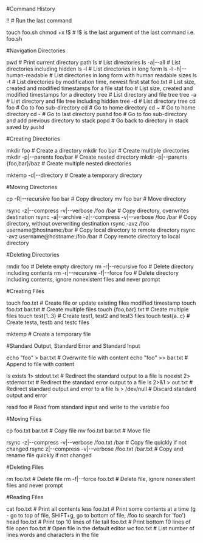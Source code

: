 #Command History

!! # Run the last command

touch foo.sh
chmod +x !$ # !$ is the last argument of the last command i.e. foo.sh

#Navigation Directories

pwd # Print current directory path
ls # List directories
ls -a|--all # List directories including hidden
ls -l # List directories in long form
ls -l -h|--human-readable # List directories in long form with human readable sizes
ls -t # List directories by modification time, newest first
stat foo.txt # List size, created and modified timestamps for a file
stat foo # List size, created and modified timestamps for a directory
tree # List directory and file tree
tree -a # List directory and file tree including hidden
tree -d # List directory tree
cd foo # Go to foo sub-directory
cd # Go to home directory
cd ~ # Go to home directory
cd - # Go to last directory
pushd foo # Go to foo sub-directory and add previous directory to stack
popd # Go back to directory in stack saved by `pushd`

#Creating Directories

mkdir foo # Create a directory
mkdir foo bar # Create multiple directories
mkdir -p|--parents foo/bar # Create nested directory
mkdir -p|--parents {foo,bar}/baz # Create multiple nested directories

mktemp -d|--directory # Create a temporary directory

#Moving Directories

cp -R|--recursive foo bar # Copy directory
mv foo bar # Move directory

rsync -z|--compress -v|--verbose /foo /bar # Copy directory, overwrites destination
rsync -a|--archive -z|--compress -v|--verbose /foo /bar # Copy directory, without overwriting destination
rsync -avz /foo username@hostname:/bar # Copy local directory to remote directory
rsync -avz username@hostname:/foo /bar # Copy remote directory to local directory

#Deleting Directories

rmdir foo # Delete empty directory
rm -r|--recursive foo # Delete directory including contents
rm -r|--recursive -f|--force foo # Delete directory including contents, ignore nonexistent files and never prompt

#Creating Files

touch foo.txt # Create file or update existing files modified timestamp
touch foo.txt bar.txt # Create multiple files
touch {foo,bar}.txt # Create multiple files
touch test{1..3} # Create test1, test2 and test3 files
touch test{a..c} # Create testa, testb and testc files

mktemp # Create a temporary file

#Standard Output, Standard Error and Standard Input

echo "foo" > bar.txt # Overwrite file with content
echo "foo" >> bar.txt # Append to file with content

ls exists 1> stdout.txt # Redirect the standard output to a file
ls noexist 2> stderror.txt # Redirect the standard error output to a file
ls 2>&1 > out.txt # Redirect standard output and error to a file
ls > /dev/null # Discard standard output and error

read foo # Read from standard input and write to the variable foo

#Moving Files

cp foo.txt bar.txt # Copy file
mv foo.txt bar.txt # Move file

rsync -z|--compress -v|--verbose /foo.txt /bar # Copy file quickly if not changed
rsync z|--compress -v|--verbose /foo.txt /bar.txt # Copy and rename file quickly if not changed

#Deleting Files

rm foo.txt # Delete file
rm -f|--force foo.txt # Delete file, ignore nonexistent files and never prompt

#Reading Files

cat foo.txt # Print all contents
less foo.txt # Print some contents at a time (g - go to top of file, SHIFT+g, go to bottom of file, /foo to search for 'foo')
head foo.txt # Print top 10 lines of file
tail foo.txt # Print bottom 10 lines of file
open foo.txt # Open file in the default editor
wc foo.txt # List number of lines words and characters in the file
